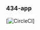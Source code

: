 ### 434-app

[![CircleCI](https://circleci.comgh/nameyeh/434-app.svg?style=svg&circle-token=6511bb13a7f6195180c45b34464a1e305ebcb063)]

